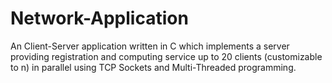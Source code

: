 # Network-Application
An Client-Server application written in C which implements a server providing registration and computing service up to 20 clients (customizable to n) in parallel using TCP Sockets and Multi-Threaded programming.
